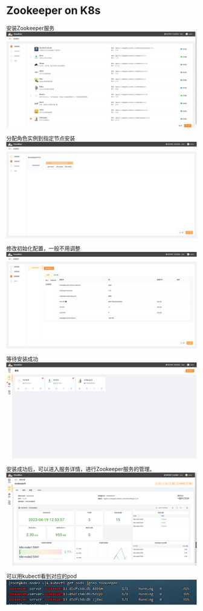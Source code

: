 # Zookeeper on  K8s
安装Zookeeper服务
![图片.png](../images/zookeeper-1.png)

分配角色实例到指定节点安装
![图片.png](../images/zookeeper-2.png)

修改初始化配置，一般不用调整
![图片.png](../images/zookeeper-3.png)

等待安装成功
![图片.png](../images/zookeeper-4.png)

安装成功后，可以进入服务详情，进行Zookeeper服务的管理。
![图片.png](../images/zookeeper-5.png)

可以用kubectl看到对应的pod
![图片.png](../images/zookeeper-6.png)